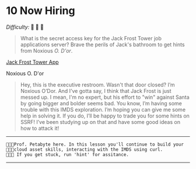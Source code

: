 # 10 Now Hiring

_Difficulty:_  :evergreen_tree: :evergreen_tree: :evergreen_tree:

> What is the secret access key for the Jack Frost Tower job applications
> server? Brave the perils of Jack's bathroom to get hints from Noxious _O. D'or_.

[Jack Frost Tower App](https://apply.jackfrosttower.com/)

Noxious O. D'or

> Hey, this is the executive restroom. Wasn't that door closed? I’m Noxious
> O’Dor. And I’ve gotta say, I think that Jack Frost is just messed up. I mean,
> I'm no expert, but his effort to "win" against Santa by going bigger and
> bolder seems bad. You know, I’m having some trouble with this IMDS
> exploration. I’m hoping you can give me some help in solving it. If you do,
> I’ll be happy to trade you for some hints on SSRF! I’ve been studying up on
> that and have some good ideas on how to attack it!

---

```text
🎄🎄🎄Prof. Petabyte here. In this lesson you'll continue to build your
🎄🎄🎄cloud asset skills, interacting with the IMDS using curl.
🎄🎄🎄 If you get stuck, run 'hint' for assitance.
```

---
